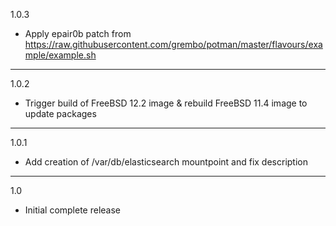 1.0.3

* Apply epair0b patch from https://raw.githubusercontent.com/grembo/potman/master/flavours/example/example.sh

---

1.0.2

* Trigger build of FreeBSD 12.2 image & rebuild FreeBSD 11.4 image to update packages

---

1.0.1

* Add creation of /var/db/elasticsearch mountpoint and fix description

---

1.0

* Initial complete release

